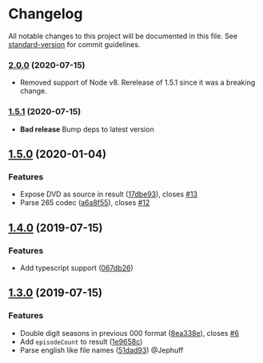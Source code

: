 # Changelog

All notable changes to this project will be documented in this file. See [standard-version](https://github.com/conventional-changelog/standard-version) for commit guidelines.

### [2.0.0](https://github.com/tregusti/episode-parser/compare/v2.0.0...v1.5.0) (2020-07-15)

* Removed support of Node v8. Rerelease of 1.5.1 since it was a breaking change.

### [1.5.1](https://github.com/tregusti/episode-parser/compare/v1.5.0...v1.5.1) (2020-07-15)

* **Bad release** Bump deps to latest version

## [1.5.0](https://github.com/tregusti/episode-parser/compare/v1.4.0...v1.5.0) (2020-01-04)


### Features

* Expose DVD as source in result ([17dbe93](https://github.com/tregusti/episode-parser/commit/17dbe93)), closes [#13](https://github.com/tregusti/episode-parser/issues/13)
* Parse 265 codec ([a6a8f55](https://github.com/tregusti/episode-parser/commit/a6a8f55)), closes [#12](https://github.com/tregusti/episode-parser/issues/12)



## [1.4.0](https://github.com/tregusti/episode-parser/compare/v1.3.0...v1.4.0) (2019-07-15)


### Features

* Add typescript support ([067db26](https://github.com/tregusti/episode-parser/commit/067db26))



## [1.3.0](https://github.com/tregusti/episode-parser/compare/v1.2.0...v1.3.0) (2019-07-15)

### Features

- Double digit seasons in previous 000 format ([8ea338e](https://github.com/tregusti/episode-parser/commit/8ea338e)), closes [#6](https://github.com/tregusti/episode-parser/issues/6)
- Add `episodeCount` to result ([1e9658c](https://github.com/tregusti/episode-parser/commit/1e9658c))
- Parse english like file names ([51dad93](https://github.com/tregusti/episode-parser/commit/51dad93)) @Jephuff
